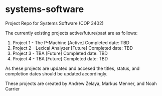 # systems-software
Project Repo for Systems Software (COP 3402)


The currently existing projects active/future/past are as follows:

  1. Project 1 - The P-Machine [Active]         Completed date: TBD
  2. Project 2 - Lexical Analyzer [Future]      Completed date: TBD
  3. Project 3 - TBA [Future]                   Completed date: TBD
  4. Project 4 - TBA [Future]                   Completed date: TBD


As these projects are updated and accesed the titles, status, and completion dates should be updated accordingly.

These projects are created by Andrew Zelaya, Markus Menner, and Noah Carrier
